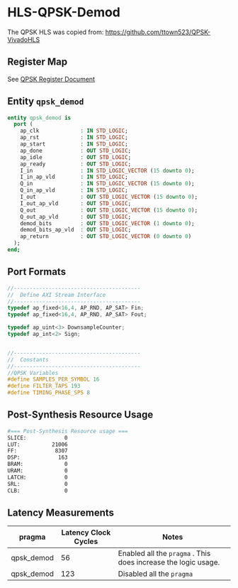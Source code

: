 # HLS-QPSK-Demod	

The QPSK HLS was copied from: https://github.com/ttown523/QPSK-VivadoHLS

## Register Map

See [QPSK Register Document](./doc/qpsk_reg.md)

## Entity `qpsk_demod`

```vhdl
entity qpsk_demod is
  port (
    ap_clk             : IN STD_LOGIC;
    ap_rst             : IN STD_LOGIC;
    ap_start           : IN STD_LOGIC;
    ap_done            : OUT STD_LOGIC;
    ap_idle            : OUT STD_LOGIC;
    ap_ready           : OUT STD_LOGIC;
    I_in               : IN STD_LOGIC_VECTOR (15 downto 0);
    I_in_ap_vld        : IN STD_LOGIC;
    Q_in               : IN STD_LOGIC_VECTOR (15 downto 0);
    Q_in_ap_vld        : IN STD_LOGIC;
    I_out              : OUT STD_LOGIC_VECTOR (15 downto 0);
    I_out_ap_vld       : OUT STD_LOGIC;
    Q_out              : OUT STD_LOGIC_VECTOR (15 downto 0);
    Q_out_ap_vld       : OUT STD_LOGIC;
    demod_bits         : OUT STD_LOGIC_VECTOR (1 downto 0);
    demod_bits_ap_vld  : OUT STD_LOGIC;
    ap_return          : OUT STD_LOGIC_VECTOR (0 downto 0) 
  );
end;

```

## Port Formats

```c++
//----------------------------------------
//  Define AXI Stream Interface
//----------------------------------------
typedef ap_fixed<16,4, AP_RND, AP_SAT> Fin;
typedef ap_fixed<16,4, AP_RND, AP_SAT> Fout;

typedef ap_uint<3> DownsampleCounter;
typedef ap_int<2> Sign;


//----------------------------------------
//	Constants          
//----------------------------------------
//QPSK Variables
#define SAMPLES_PER_SYMBOL 16
#define FILTER_TAPS 193
#define TIMING_PHASE_SPS 8

```

## Post-Synthesis Resource Usage

```bash
#=== Post-Synthesis Resource usage ===
SLICE:            0
LUT:          21006
FF:            8307
DSP:            163
BRAM:             0
URAM:             0
LATCH:            0
SRL:              0
CLB:              0

```



## Latency Measurements

| pragma     | Latency Clock Cycles | Notes                                                        |
| ---------- | -------------------- | ------------------------------------------------------------ |
| qpsk_demod | 56                   | Enabled all the `pragma` .  This does increase the logic usage. |
| qpsk_demod | 123                  | Disabled all the `pragma`                                    |

